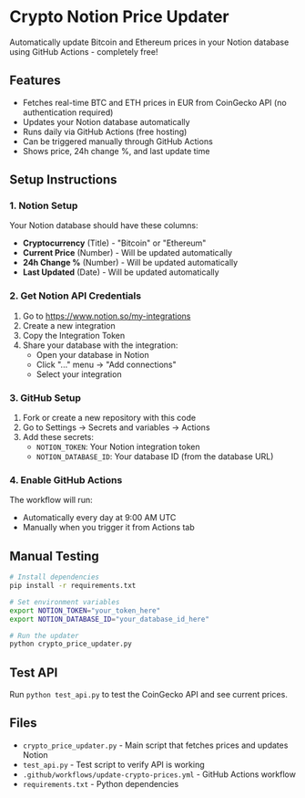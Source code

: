 # Crypto Notion Price Updater

Automatically update Bitcoin and Ethereum prices in your Notion database using GitHub Actions - completely free!

## Features

- Fetches real-time BTC and ETH prices in EUR from CoinGecko API (no authentication required)
- Updates your Notion database automatically
- Runs daily via GitHub Actions (free hosting)
- Can be triggered manually through GitHub Actions
- Shows price, 24h change %, and last update time

## Setup Instructions

### 1. Notion Setup

Your Notion database should have these columns:
- **Cryptocurrency** (Title) - "Bitcoin" or "Ethereum"
- **Current Price** (Number) - Will be updated automatically
- **24h Change %** (Number) - Will be updated automatically
- **Last Updated** (Date) - Will be updated automatically

### 2. Get Notion API Credentials

1. Go to https://www.notion.so/my-integrations
2. Create a new integration
3. Copy the Integration Token
4. Share your database with the integration:
   - Open your database in Notion
   - Click "..." menu → "Add connections"
   - Select your integration

### 3. GitHub Setup

1. Fork or create a new repository with this code
2. Go to Settings → Secrets and variables → Actions
3. Add these secrets:
   - `NOTION_TOKEN`: Your Notion integration token
   - `NOTION_DATABASE_ID`: Your database ID (from the database URL)

### 4. Enable GitHub Actions

The workflow will run:
- Automatically every day at 9:00 AM UTC
- Manually when you trigger it from Actions tab

## Manual Testing

```bash
# Install dependencies
pip install -r requirements.txt

# Set environment variables
export NOTION_TOKEN="your_token_here"
export NOTION_DATABASE_ID="your_database_id_here"

# Run the updater
python crypto_price_updater.py
```

## Test API

Run `python test_api.py` to test the CoinGecko API and see current prices.

## Files

- `crypto_price_updater.py` - Main script that fetches prices and updates Notion
- `test_api.py` - Test script to verify API is working
- `.github/workflows/update-crypto-prices.yml` - GitHub Actions workflow
- `requirements.txt` - Python dependencies